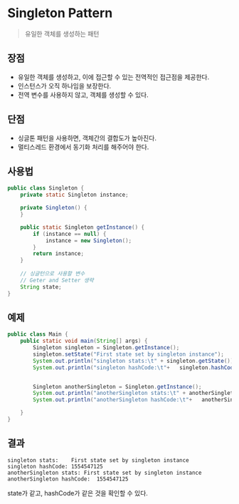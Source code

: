 # Singleton Pattern

> 유일한 객체를 생성하는 패턴

## 장점

- 유일한 객체를 생성하고, 이에 접근할 수 있는 전역적인 접근점을 제공한다.
- 인스턴스가 오직 하나임을 보장한다.
- 전역 변수를 사용하지 않고, 객체를 생성할 수 있다.

## 단점

- 싱글톤 패턴을 사용하면, 객체간의 결합도가 높아진다.
- 멀티스레드 환경에서 동기화 처리를 해주어야 한다.

## 사용법

```java
public class Singleton {
    private static Singleton instance;

    private Singleton() {
    }

    public static Singleton getInstance() {
        if (instance == null) {
            instance = new Singleton();
        }
        return instance;
    }
    
    // 싱글턴으로 사용할 변수
    // Geter and Setter 생략
    String state;
}
```

## 예제
```java
public class Main {
    public static void main(String[] args) {
        Singleton singleton = Singleton.getInstance();
        singleton.setState("First state set by singleton instance");
        System.out.println("singleton stats:\t" + singleton.getState());
        System.out.println("singleton hashCode:\t"+   singleton.hashCode());


        Singleton anotherSingleton = Singleton.getInstance();
        System.out.println("anotherSingleton stats:\t" + anotherSingleton.getState());
        System.out.println("anotherSingleton hashCode:\t"+   anotherSingleton.hashCode());

    }
}
```

## 결과
```plaintext
singleton stats:	First state set by singleton instance
singleton hashCode:	1554547125
anotherSingleton stats:	First state set by singleton instance
anotherSingleton hashCode:	1554547125
```

state가 같고, hashCode가 같은 것을 확인할 수 있다.